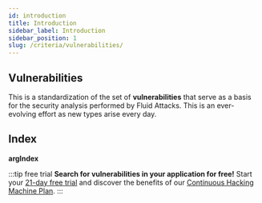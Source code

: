 ```yaml
---
id: introduction
title: Introduction
sidebar_label: Introduction
sidebar_position: 1
slug: /criteria/vulnerabilities/
---
```


<head>
  <title>Vulnerabilities | Criteria | Fluid Attacks Documentation</title>
</head>

## Vulnerabilities

This is a standardization
of the set of **vulnerabilities**
that serve as a basis for the security analysis
performed by Fluid Attacks.
This is an ever-evolving effort
as new types arise every day.

## Index

__argIndex__

:::tip free trial
**Search for vulnerabilities in your application for free!**
Start your [21-day free trial](https://fluidattacks.com/free-trial/)
and discover the benefits of our [Continuous Hacking](https://fluidattacks.com/services/continuous-hacking/)
[Machine Plan](https://fluidattacks.com/plans/).
:::
